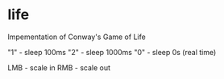 # life

Impementation of Conway's Game of Life

"1" - sleep 100ms
"2" - sleep 1000ms
"0" - sleep 0s (real time)

LMB - scale in
RMB - scale out
